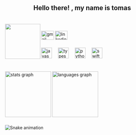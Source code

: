 <h2 align="center">Hello there! , my name is tomas</h2>

###

<br clear="both">

<img align="left" height="115" src="https://media0.giphy.com/media/v1.Y2lkPTc5MGI3NjExejFveXpvcjBsamNzN3JsbmxvbGFmcnRqNXU5cWkwcGQ2MGt6cHlmNCZlcD12MV9pbnRlcm5hbF9naWZfYnlfaWQmY3Q9Zw/3oKIPn3b0I6yEwk8VO/giphy.gif"  />

###

<div align="left">
  <img src="https://raw.githubusercontent.com/maurodesouza/profile-readme-generator/master/src/assets/icons/social/gmail/default.svg" width="41" height="29" alt="gmail logo"  />
  <img src="https://raw.githubusercontent.com/maurodesouza/profile-readme-generator/master/src/assets/icons/social/linkedin/default.svg" width="41" height="29" alt="linkedin logo"  />
</div>

###

<div align="left">
  <img src="https://cdn.jsdelivr.net/gh/devicons/devicon/icons/javascript/javascript-original.svg" height="35" alt="javascript logo"  />
  <img width="12" />
  <img src="https://cdn.jsdelivr.net/gh/devicons/devicon/icons/typescript/typescript-original.svg" height="35" alt="typescript logo"  />
  <img width="12" />
  <img src="https://cdn.jsdelivr.net/gh/devicons/devicon/icons/python/python-original.svg" height="35" alt="python logo"  />
  <img width="12" />
  <img src="https://cdn.jsdelivr.net/gh/devicons/devicon/icons/swift/swift-original.svg" height="35" alt="swift logo"  />
</div>

###

<br clear="both">

<div align="left">
  <img src="https://github-readme-stats.vercel.app/api?username=tomasmejiag0&hide_title=true&hide_rank=true&show_icons=false&include_all_commits=false&count_private=true&disable_animations=false&theme=dark&locale=en&hide_border=false" height="150" alt="stats graph"  />
  <img src="https://github-readme-stats.vercel.app/api/top-langs?username=tomasmejiag0&locale=en&hide_title=true&layout=compact&card_width=320&langs_count=5&theme=dark&hide_border=false" height="150" alt="languages graph"  />
</div>

###

<img src="https://raw.githubusercontent.com/tomasmejiag0/tomasmejiag0/output/snake.svg" alt="Snake animation" />

###
